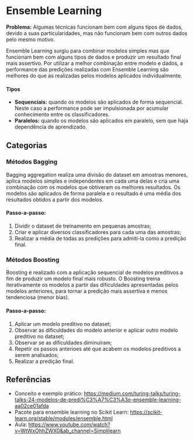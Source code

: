 # Ensemble Learning

**Problema:** Algumas técnicas funcionam bem com alguns tipos de dados, devido a suas particularidades, mas não funcionam bem com outros dados pelo mesmo motivo. 

Ensemble Learning surgiu para combinar modelos simples mas que funcionam bem com alguns tipos de dados e produzir um resultado final mais assertivo. Por utilizar a melhor combinação entre modelo e dados, a performance das predições realizadas com Ensemble Learning são melhores do que as realizadas pelos modelos aplicados individualmente.

#### Tipos
- **Sequenciais:** quando os modelos são aplicados de forma sequencial. Neste caso a performance pode ser impulsionada por acumular conhecimento entre os classificadores.
- **Paralelos:** quando os modelos são aplicados em paralelo, sem que haja dependência de aprendizado.

## Categorias

### Métodos Bagging
Bagging aggregation realiza uma divisão do dataset em amostras menores, aplica modelos simples e independentes em cada uma delas e cria uma combinação com os modelos que obtiveram os melhores resultados. Os modelos são aplicados de forma paralela e o resultado é uma média dos resultados obtidos a partir dos modelos.

#### Passo-a-passo:
1) Dividir o dataset de treinamento em pequenas amostras;
2) Criar e aplicar diversos classificadores para cada uma das amostras;
3) Realizar a média de todas as predições para admití-la como a predição final.

### Métodos Boosting
Boosting é realizado com a aplicação sequencial de modelos preditivos a fim de produzir um modelo final mais robusto. O Boosting treina iterativamente os modelos a partir das dificuldades apresentadas pelos modelos anteriores, para tornar a predição mais assertiva e menos tendenciosa (menor bias).

#### Passo-a-passo:
1) Aplicar um modelo preditivo no dataset;
2) Observar as dificuldades do modelo anterior e aplicar outro modelo preditivo no dataset;
3) Observar se as dificuldades diminuíram;
4) Repetir os passos anterioes até que acabem os modelos preditivos a serem analisados;
5) Realizar a predição final.

## Referências
- Conceito e exemplo prático: https://medium.com/turing-talks/turing-talks-24-modelos-de-predi%C3%A7%C3%A3o-ensemble-learning-aa02ce01afda
- Pacote para ensemble learning no Scikit Learn: https://scikit-learn.org/stable/modules/ensemble.html
- Aula: https://www.youtube.com/watch?v=WtWxOhhZWX0&ab_channel=Simplilearn
